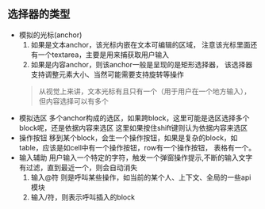 ## 选择器的类型
 * 模拟的光标(anchor)
   1. 如果是文本anchor，该光标内嵌在文本可编辑的区域，
   注意该光标里面还有一个textarea，主要是用来捕获取用户输入
   2. 如果是内容anchor，则该anchor一般是呈现的是矩形选择器，
   该选择器支持调整元素大小、当然可能需要支持旋转等操作
   >从视觉上来讲，文本光标有且只有一个（用于用户在一个地方输入），但内容选择可以有多个
 * 模拟选区
   多个anchor构成的选区，如果跨block，这里可能是选区选择多个block呢，还是依据内容来选区
   这里如果按住shift键则认为依据内容来选区
 * 操作按钮
   移到某个block，会生一个操作按钮，如果是复杂的block，如table，应该是如cell中有一个操作按钮，row有一个操作按钮，
   表格有一个。
 * 输入辅助
   用户输入一个特定的字符，触发一个弹窗操作提示,不断的输入文字有过滤，直到最近一个，则会自动消失
   1. 输入@符 则是呼叫某些操作，如当前的某个人、上下文、全局的一些api模块
   2. 输入/符，则表示呼叫插入的block
